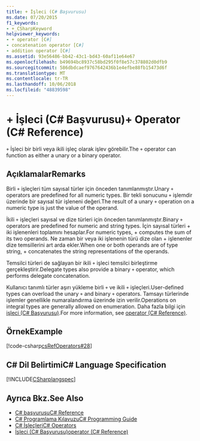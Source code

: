 ```yaml
---
title: + İşleci (C# Başvurusu)
ms.date: 07/20/2015
f1_keywords:
- +_CSharpKeyword
helpviewer_keywords:
- + operator [C#]
- concatenation operator [C#]
- addition operator [C#]
ms.assetid: 93e56486-bb42-43c1-bd43-60af11e64e67
ms.openlocfilehash: b49694bc8937c58bd295f0f8e57c378802d0dfb9
ms.sourcegitcommit: 586dbdcaef9767642436b1e4efbe88fb15473d6f
ms.translationtype: MT
ms.contentlocale: tr-TR
ms.lasthandoff: 10/06/2018
ms.locfileid: "48839598"
---
```

# <a name="-operator-c-reference"></a><span data-ttu-id="b004a-102">+ İşleci (C# Başvurusu)</span><span class="sxs-lookup"><span data-stu-id="b004a-102">+ Operator (C# Reference)</span></span>
<span data-ttu-id="b004a-103">`+` İşleci bir birli veya ikili işleç olarak işlev görebilir.</span><span class="sxs-lookup"><span data-stu-id="b004a-103">The `+` operator can function as either a unary or a binary operator.</span></span>  
  
## <a name="remarks"></a><span data-ttu-id="b004a-104">Açıklamalar</span><span class="sxs-lookup"><span data-stu-id="b004a-104">Remarks</span></span>  
 <span data-ttu-id="b004a-105">Birli `+` işleçleri tüm sayısal türler için önceden tanımlanmıştır.</span><span class="sxs-lookup"><span data-stu-id="b004a-105">Unary `+` operators are predefined for all numeric types.</span></span> <span data-ttu-id="b004a-106">Bir tekli sonucunu `+` işlemdir üzerinde bir sayısal tür işleneni değeri.</span><span class="sxs-lookup"><span data-stu-id="b004a-106">The result of a unary `+` operation on a numeric type is just the value of the operand.</span></span>  
  
 <span data-ttu-id="b004a-107">İkili `+` işleçleri sayısal ve dize türleri için önceden tanımlanmıştır.</span><span class="sxs-lookup"><span data-stu-id="b004a-107">Binary `+` operators are predefined for numeric and string types.</span></span> <span data-ttu-id="b004a-108">İçin sayısal türleri + iki işlenenleri toplamını hesaplar.</span><span class="sxs-lookup"><span data-stu-id="b004a-108">For numeric types, + computes the sum of its two operands.</span></span> <span data-ttu-id="b004a-109">Ne zaman bir veya iki işlenenin türü dize olan + işlenenler dize temsillerini art arda ekler.</span><span class="sxs-lookup"><span data-stu-id="b004a-109">When one or both operands are of type string, + concatenates the string representations of the operands.</span></span>  
  
 <span data-ttu-id="b004a-110">Temsilci türleri de sağlayan bir ikili `+` işleci temsilci birleştirme gerçekleştirir.</span><span class="sxs-lookup"><span data-stu-id="b004a-110">Delegate types also provide a binary `+` operator, which performs delegate concatenation.</span></span>  
  
 <span data-ttu-id="b004a-111">Kullanıcı tanımlı türler aşırı yükleme birli `+` ve ikili `+` işleçleri.</span><span class="sxs-lookup"><span data-stu-id="b004a-111">User-defined types can overload the unary `+` and binary `+` operators.</span></span> <span data-ttu-id="b004a-112">Tamsayı türlerinde işlemler genellikle numaralandırma üzerinde izin verilir.</span><span class="sxs-lookup"><span data-stu-id="b004a-112">Operations on integral types are generally allowed on enumeration.</span></span> <span data-ttu-id="b004a-113">Daha fazla bilgi için [işleci (C# Başvurusu)](../../../csharp/language-reference/keywords/operator.md).</span><span class="sxs-lookup"><span data-stu-id="b004a-113">For more information, see [operator (C# Reference)](../../../csharp/language-reference/keywords/operator.md).</span></span>  
  
## <a name="example"></a><span data-ttu-id="b004a-114">Örnek</span><span class="sxs-lookup"><span data-stu-id="b004a-114">Example</span></span>  
 [!code-csharp[csRefOperators#28](../../../csharp/language-reference/operators/codesnippet/CSharp/addition-operator_1.cs)]  
  
## <a name="c-language-specification"></a><span data-ttu-id="b004a-115">C# Dil Belirtimi</span><span class="sxs-lookup"><span data-stu-id="b004a-115">C# Language Specification</span></span>  
 [!INCLUDE[CSharplangspec](~/includes/csharplangspec-md.md)]  
  
## <a name="see-also"></a><span data-ttu-id="b004a-116">Ayrıca Bkz.</span><span class="sxs-lookup"><span data-stu-id="b004a-116">See Also</span></span>

- [<span data-ttu-id="b004a-117">C# başvurusu</span><span class="sxs-lookup"><span data-stu-id="b004a-117">C# Reference</span></span>](../../../csharp/language-reference/index.md)  
- [<span data-ttu-id="b004a-118">C# Programlama Kılavuzu</span><span class="sxs-lookup"><span data-stu-id="b004a-118">C# Programming Guide</span></span>](../../../csharp/programming-guide/index.md)  
- [<span data-ttu-id="b004a-119">C# İşleçleri</span><span class="sxs-lookup"><span data-stu-id="b004a-119">C# Operators</span></span>](../../../csharp/language-reference/operators/index.md)  
- [<span data-ttu-id="b004a-120">İşleci (C# Başvurusu)</span><span class="sxs-lookup"><span data-stu-id="b004a-120">operator (C# Reference)</span></span>](../../../csharp/language-reference/keywords/operator.md)
